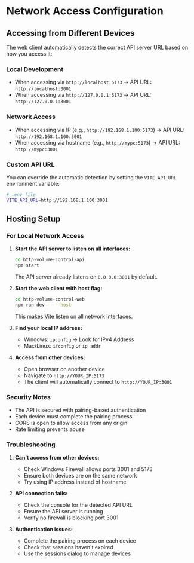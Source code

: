 # Network Access Configuration

## Accessing from Different Devices

The web client automatically detects the correct API server URL based on how you access it:

### Local Development
- When accessing via `http://localhost:5173` → API URL: `http://localhost:3001`
- When accessing via `http://127.0.0.1:5173` → API URL: `http://127.0.0.1:3001`

### Network Access
- When accessing via IP (e.g., `http://192.168.1.100:5173`) → API URL: `http://192.168.1.100:3001`
- When accessing via hostname (e.g., `http://mypc:5173`) → API URL: `http://mypc:3001`

### Custom API URL
You can override the automatic detection by setting the `VITE_API_URL` environment variable:

```bash
# .env file
VITE_API_URL=http://192.168.1.100:3001
```

## Hosting Setup

### For Local Network Access

1. **Start the API server to listen on all interfaces:**
   ```bash
   cd http-volume-control-api
   npm start
   ```
   The API server already listens on `0.0.0.0:3001` by default.

2. **Start the web client with host flag:**
   ```bash
   cd http-volume-control-web
   npm run dev -- --host
   ```
   This makes Vite listen on all network interfaces.

3. **Find your local IP address:**
   - Windows: `ipconfig` → Look for IPv4 Address
   - Mac/Linux: `ifconfig` or `ip addr`

4. **Access from other devices:**
   - Open browser on another device
   - Navigate to `http://YOUR_IP:5173`
   - The client will automatically connect to `http://YOUR_IP:3001`

### Security Notes

- The API is secured with pairing-based authentication
- Each device must complete the pairing process
- CORS is open to allow access from any origin
- Rate limiting prevents abuse

### Troubleshooting

1. **Can't access from other devices:**
   - Check Windows Firewall allows ports 3001 and 5173
   - Ensure both devices are on the same network
   - Try using IP address instead of hostname

2. **API connection fails:**
   - Check the console for the detected API URL
   - Ensure the API server is running
   - Verify no firewall is blocking port 3001

3. **Authentication issues:**
   - Complete the pairing process on each device
   - Check that sessions haven't expired
   - Use the sessions dialog to manage devices